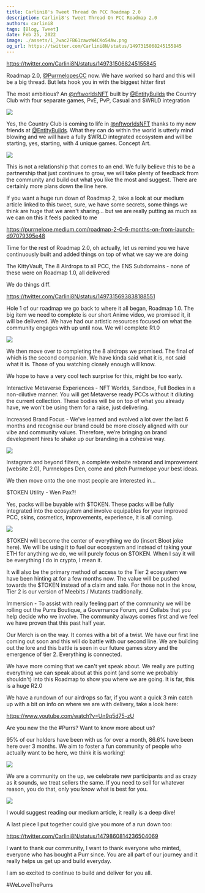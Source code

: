 ```yaml
---
title: Carlini8's Tweet Thread On PCC Roadmap 2.0
description: Carlini8's Tweet Thread On PCC Roadmap 2.0
authors: carlini8
tags: [Blog, Tweet]
date: Feb 25, 2022
image: ./assets/1_7wac2FB61zawzW4CKo54Aw.png
og_url: https://twitter.com/Carlini8N/status/1497315068245155845
---
```


<!--truncate-->

https://twitter.com/Carlini8N/status/1497315068245155845

Roadmap 2.0, [@PurrnelopesCC](https://twitter.com/PurrnelopesCC) now. We have worked so hard and this will be a big thread. But lets hook you in with the biggest hitter first

The most ambitious? An [@nftworldsNFT](https://twitter.com/nftworldsNFT) built by [@EntityBuilds](https://twitter.com/EntityBuilds) the Country Club with four separate games, PvE, PvP, Casual and $WRLD integration

![](./assets/2022-02-25-carlini8-thread-roadmap-2/FMeGumdWYAMO8aA.jpeg)

Yes, the Country Club is coming to life in [@nftworldsNFT](https://twitter.com/nftworldsNFT) thanks to my new friends at [@EntityBuilds](https://twitter.com/EntityBuilds). What they can do within the world is utterly mind blowing and we will have a fully $WRLD integrated ecosystem and will be starting, yes, starting, with 4 unique games. Concept Art.

![](./assets/2022-02-25-carlini8-thread-roadmap-2/FMeIIgOXsAUJPmB.jpeg)

This is not a relationship that comes to an end. We fully believe this to be a partnership that just continues to grow, we will take plenty of feedback from the community and build out what you like the most and suggest. There are certainly more plans down the line here.

If you want a huge run down of Roadmap 2, take a look at our medium article linked to this tweet, sure, we have some secrets, some things we think are huge that we aren't sharing... but we are really putting as much as we can on this it feels packed to me

https://purrnelope.medium.com/roadmap-2-0-6-months-on-from-launch-d97079395e48

Time for the rest of Roadmap 2.0, oh actually, let us remind you we have continuously built and added things on top of what we say we are doing
 
The KittyVault, The 8 Airdrops to all PCC, the ENS Subdomains - none of these were on Roadmap 1.0, all delivered
 
We do things diff.

https://twitter.com/Carlini8N/status/1497315693838188551

Hole 1 of our roadmap we go back to where it all began, Roadmap 1.0. The big item we need to complete is our short Anime video, we promised it, it will be delivered. We have had our artistic resources focused on what the community engages with up until now. We will complete R1.0

![](./assets/2022-02-25-carlini8-thread-roadmap-2/FMeIyDtXoAMYeLa.png)

We then move over to completing the 8 airdrops we promised. The final of which is the second companion. We have kinda said what it is, not said what it is. Those of you watching closely enough will know.
 
We hope to have a very cool tech surprise for this, might be too early.

Interactive Metaverse Experiences - NFT Worlds, Sandbox, Full Bodies in a non-dilutive manner. You will get Metaverse ready PCCs without it diluting the current collection. These bodies will be on top of what you already have, we won't be using them for a raise, just delivering.

Increased Brand Focus - We’ve learned and evolved a lot over the last 6 months and recognise our brand could be more closely aligned with our vibe and community values. Therefore, we’re bringing on brand development hires to shake up our branding in a cohesive way.

![](./assets/2022-02-25-carlini8-thread-roadmap-2/FMeJG1dXIAsoE6a.jpg)

Instagram and beyond filters, a complete website rebrand and improvement (website 2.0), Purrnelopes Den, come and pitch Purrnelope your best ideas.
 
We then move onto the one most people are interested in...

$TOKEN Utility - Wen Pax?!

Yes, packs will be buyable with $TOKEN. These packs will be fully integrated into the ecosystem and involve equipables for your improved PCC, skins, cosmetics, improvements, experience, it is all coming.

![](./assets/2022-02-25-carlini8-thread-roadmap-2/FMeJNk7WYAgZF5l.png)

$TOKEN will become the center of everything we do (insert Bloot joke here). We will be using it to fuel our ecosystem and instead of taking your ETH for anything we do, we will purely focus on $TOKEN. When I say it will be everything I do in crypto, I mean it.

It will also be the primary method of access to the Tier 2 ecosystem we have been hinting at for a few months now. The value will be pushed towards the $TOKEN instead of a claim and sale. For those not in the know, Tier 2 is our version of Meebits / Mutants traditionally.

Immersion - To assist with really feeling part of the community we will be rolling out the Purrs Boutique, a Governance Forum, and Collabs that you help decide who we involve. The community always comes first and we feel we have proven that this past half year.

Our Merch is on the way. It comes with a bit of a twist. We have our first line coming out soon and this will do battle with our second line. We are building out the lore and this battle is seen in our future games story and the emergence of tier 2. Everything is connected.

We have more coming that we can't yet speak about. We really are putting everything we can speak about at this point (and some we probably shouldn't) into this Roadmap to show you where we are going. It is far, this is a huge R2.0

We have a rundown of our airdrops so far, if you want a quick 3 min catch up with a bit on info on where we are with delivery, take a look here:

https://www.youtube.com/watch?v=Un9q5d75-zU

Are you new the the #Purrs? Want to know more about us?
 
95% of our holders have been with us for over a month, 86.6% have been here over 3 months. We aim to foster a fun community of people who actually want to be here, we think it is working!

![](./assets/2022-02-25-carlini8-thread-roadmap-2/FMeJgLQXoAAf52x.png)

We are a community on the up, we celebrate new participants and as crazy as it sounds, we treat sellers the same. If you need to sell for whatever reason, you do that, only you know what is best for you.

![](./assets/2022-02-25-carlini8-thread-roadmap-2/FMeJmfSXMAY1F_z.jpg)

I would suggest reading our medium article, it really is a deep dive!

A last piece I put together could give you more of a run down too:

https://twitter.com/Carlini8N/status/1479860814236504069

I want to thank our community, I want to thank everyone who minted, everyone who has bought a Purr since. You are all part of our journey and it really helps us get up and build everyday.
 
I am so excited to continue to build and deliver for you all.
 
#WeLoveThePurrs
